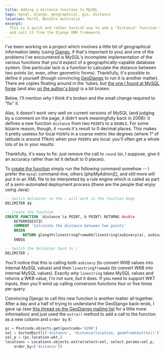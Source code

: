 ```yaml
---
title: Adding a distance function to MySQL
tags: mysql, django, geographical, gis, distance
location: Perth, Western Australia
excerpt: 
  This is a quick and rather hackish way to add a "distance" function to MySQL
  and call it from the Django ORM framework.
---
```


I've been working on a project which involves a little bit of geographical
information lately (using [Django](http://djangoproject.com/), if that's
important to you) and one of the problems I've encountered is MySQL's
incomplete implementation of the various functions that you'd expect of a
geographically-capable database system. One particular lack is a function to
calculate the distance between two points (or, even, other geometric forms).
Thankfully, it's possible to define it yourself (though convincing
[GeoDjango](http://geodjango.org/) to run it is another matter). There are
copies floating around in the 'tubes, but [the one I found at MySQL
forge](http://forge.mysql.com/tools/tool.php?id=41) (and also [on the author's
blog](http://pabloj.blogspot.com/2006/01/distance-function-for-mysql.html)) is
a bit broken.

Below, I'll mention *why* I think it's broken and the small change required to
"fix" it.

Alas, it doesn't work very well on current versions of MySQL (and judging by a
comment on the page, it didn't work meaningfully back in 2006): it defines a
new function `distance` from two `POINT`s to a `DOUBLE`. For some bizarre
reason, though, it `round`s it's result to 0 decimal places. This makes it
pretty useless for local `POINT`s in a coarse metric like degrees (where 1° of
latitude is around 111km) when your `POINT`s are local: you'll often get a
whole lots of `0`s in your results:

Thankfully, it's easy to fix: just remove the call to `round` (or, I suppose,
give it an accuracy rather than let it default to 0 places).

To [create the
function](http://dev.mysql.com/doc/refman/5.0/en/create-procedure.html) simply
run the following command somehow -- I prefer the `mysql` command-line, others
[phpMyAdmin][], and still more will put it in an XML file to be interpreted by
a rule engine which is called as part of a semi-automated deployment process
(these are the people that enjoy using Java):

``````sql
-- Switch delimiter so the ; will work in the function body
DELIMITER $$

-- Create the function
CREATE FUNCTION `distance`(a POINT, b POINT) RETURNS double 
    DETERMINISTIC 
    COMMENT 'Calculate the distance between two points' 
    BEGIN 
        RETURN glength(linestringfromwkb(linestring(asbinary(a), asbinary(b)))); 
    END$$

-- Switch the delimiter back to ;
DELIMITER ;
``````

You'll notice that this is calling both `asbinary` (to convert WKB values into
internal MySQL values) and then `linestringfromwkb` (to convert WKB into
internal MySQL values). Exactly *why* `linestring` takes MySQL values and
returns a WKB value, I'm not sure, but it does. If you need to support WKT
inputs, then you'll wind up calling conversion functions four or five times
per query.

Convincing Django to call this new function is another matter all together.
After a day and a half of trying to understand the GeoDjango back-ends, I gave
up (see [this thread on the GeoDjango mailing
list](http://groups.google.com/group/geodjango/browse_thread/thread/8f3e66b03c126a32)
for a little more information) and just used the `extra()` method to add a
call to the function as a new column and `order by` it:

``````python
pc = Postcode.objects.get(postcode='0200')
sel = SortedDict([('distance', 'distance(location, geomfromtext(%s))')])
sel_p = (pc.location.wkt,)
locations = Locations.objects.extra(select=sel, select_params=sel_p, 
    order_by=['distance'])
``````

